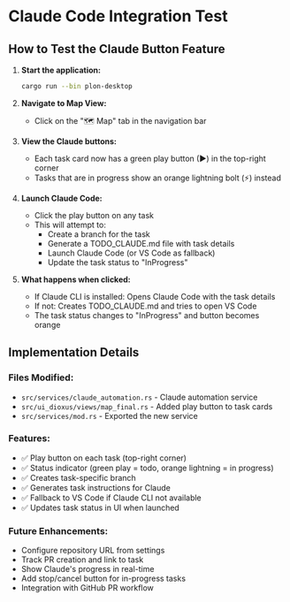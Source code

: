 # Claude Code Integration Test

## How to Test the Claude Button Feature

1. **Start the application:**
   ```bash
   cargo run --bin plon-desktop
   ```

2. **Navigate to Map View:**
   - Click on the "🗺️ Map" tab in the navigation bar

3. **View the Claude buttons:**
   - Each task card now has a green play button (▶) in the top-right corner
   - Tasks that are in progress show an orange lightning bolt (⚡) instead

4. **Launch Claude Code:**
   - Click the play button on any task
   - This will attempt to:
     - Create a branch for the task
     - Generate a TODO_CLAUDE.md file with task details
     - Launch Claude Code (or VS Code as fallback)
     - Update the task status to "InProgress"

5. **What happens when clicked:**
   - If Claude CLI is installed: Opens Claude Code with the task details
   - If not: Creates TODO_CLAUDE.md and tries to open VS Code
   - The task status changes to "InProgress" and button becomes orange

## Implementation Details

### Files Modified:
- `src/services/claude_automation.rs` - Claude automation service
- `src/ui_dioxus/views/map_final.rs` - Added play button to task cards
- `src/services/mod.rs` - Exported the new service

### Features:
- ✅ Play button on each task (top-right corner)
- ✅ Status indicator (green play = todo, orange lightning = in progress)
- ✅ Creates task-specific branch
- ✅ Generates task instructions for Claude
- ✅ Fallback to VS Code if Claude CLI not available
- ✅ Updates task status in UI when launched

### Future Enhancements:
- Configure repository URL from settings
- Track PR creation and link to task
- Show Claude's progress in real-time
- Add stop/cancel button for in-progress tasks
- Integration with GitHub PR workflow